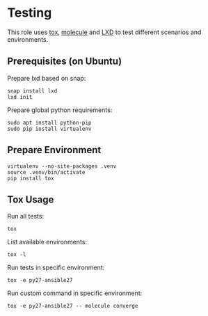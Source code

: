 # Testing

This role uses [tox](https://tox.readthedocs.io), [molecule](https://molecule.readthedocs.io)
and [LXD](https://linuxcontainers.org/lxd/) to test different scenarios and environments.

## Prerequisites (on Ubuntu)

Prepare lxd based on snap:
```
snap install lxd
lxd init
```
Prepare global python requirements:
```
sudo apt install python-pip
sudo pip install virtualenv
```

## Prepare Environment
```
virtualenv --no-site-packages .venv
source .venv/bin/activate
pip install tox
```

## Tox Usage

Run all tests:
```
tox
```

List available environments:
```
tox -l
```

Run tests in specific environment:
```
tox -e py27-ansible27
```

Run custom command in specific environment:
```
tox -e py27-ansible27 -- molecule converge
```
